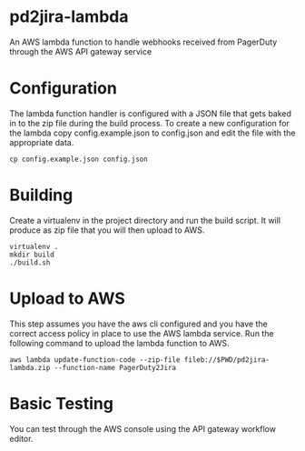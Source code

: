 # pd2jira-lambda
An AWS lambda function to handle webhooks received from PagerDuty through the AWS API gateway service

# Configuration
The lambda function handler is configured with a JSON file that gets baked in to the zip file during the build process.
To create a new configuration for the lambda copy config.example.json to config.json and edit the file with the appropriate data.
```
cp config.example.json config.json
```

# Building
Create a virtualenv in the project directory and run the build script. It will produce as zip file that you will then upload to AWS.
```
virtualenv .
mkdir build
./build.sh
```

# Upload to AWS
This step assumes you have the aws cli configured and you have the correct access policy in place to use the AWS lambda service.
Run the following command to upload the lambda function to AWS.
```
aws lambda update-function-code --zip-file fileb://$PWD/pd2jira-lambda.zip --function-name PagerDuty2Jira
```

# Basic Testing
You can test through the AWS console using the API gateway workflow editor.
